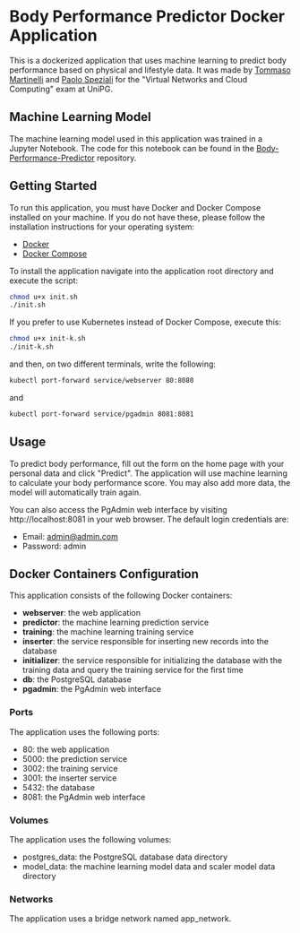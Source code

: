 # Body Performance Predictor Docker Application

This is a dockerized application that uses machine learning to predict body performance based on physical and lifestyle data.
It was made by [Tommaso Martinelli](https://github.com/tommasomartinelli) and [Paolo Speziali](https://github.com/plspeziali) for the
"Virtual Networks and Cloud Computing" exam at UniPG.

## Machine Learning Model

The machine learning model used in this application was trained in a Jupyter Notebook. The code for this notebook can be found in the [Body-Performance-Predictor](https://github.com/tommasomartinelli/Body-Performance-Predictor) repository.

## Getting Started

To run this application, you must have Docker and Docker Compose installed on your machine. If you do not have these, please follow the installation instructions for your operating system:

- [Docker](https://docs.docker.com/get-docker/)
- [Docker Compose](https://docs.docker.com/compose/install/)

To install the application navigate into the application root directory and execute the script:

```bash
chmod u+x init.sh
./init.sh
```

If you prefer to use Kubernetes instead of Docker Compose,
execute this:

```bash
chmod u+x init-k.sh
./init-k.sh
```

and then, on two different terminals, write the following:

```bash
kubectl port-forward service/webserver 80:8080
```
and
```bash
kubectl port-forward service/pgadmin 8081:8081
```

## Usage

To predict body performance, fill out the form on the home page with your personal data and click "Predict". The application will use machine learning to calculate your body performance score. You may also add more data, the model will automatically train again.

You can also access the PgAdmin web interface by visiting http://localhost:8081 in your web browser. The default login credentials are:

- Email: admin@admin.com
- Password: admin

## Docker Containers Configuration

This application consists of the following Docker containers:

- **webserver**: the web application
- **predictor**: the machine learning prediction service
- **training**: the machine learning training service
- **inserter**: the service responsible for inserting new records into the database
- **initializer**: the service responsible for initializing the database with the training data and query the training service for the first time
- **db**: the PostgreSQL database
- **pgadmin**: the PgAdmin web interface

### Ports

The application uses the following ports:

- 80: the web application
- 5000: the prediction service
- 3002: the training service
- 3001: the inserter service
- 5432: the database
- 8081: the PgAdmin web interface

### Volumes

The application uses the following volumes:

- postgres_data: the PostgreSQL database data directory
- model_data: the machine learning model data and scaler model data directory

### Networks

The application uses a bridge network named app_network.
